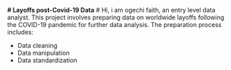 **# Layoffs post-Covid-19 Data**
    # Hi, i am ogechi faith, an entry level data analyst.
 This project involves preparing data on worldwide layoffs following  the COVID-19 pandemic for further data analysis.
The preparation process includes:
- Data cleaning
- Data manipulation
- Data standardization
